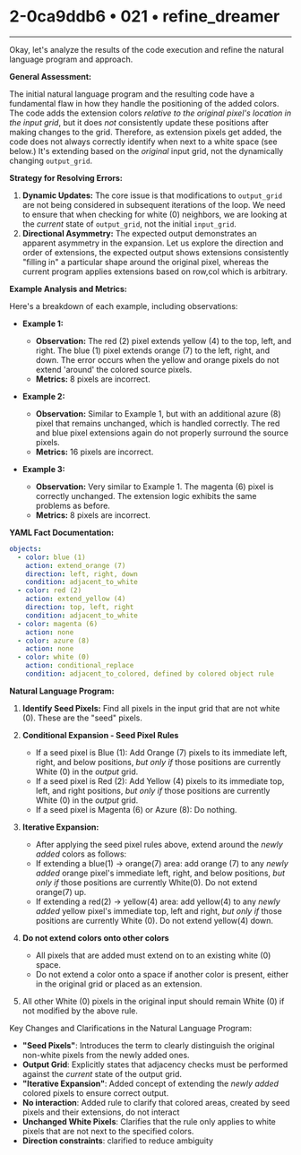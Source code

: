 # 2-0ca9ddb6 • 021 • refine_dreamer

---
Okay, let's analyze the results of the code execution and refine the natural language program and approach.

**General Assessment:**

The initial natural language program and the resulting code have a fundamental flaw in how they handle the positioning of the added colors. The code adds the extension colors *relative to the original pixel's location in the input grid*, but it does *not* consistently update these positions after making changes to the grid. Therefore, as extension pixels get added, the code does not always correctly identify when next to a white space (see below.) It's extending based on the *original* input grid, not the dynamically changing `output_grid`.

**Strategy for Resolving Errors:**

1.  **Dynamic Updates:** The core issue is that modifications to `output_grid` are not being considered in subsequent iterations of the loop. We need to ensure that when checking for white (0) neighbors, we are looking at the *current* state of `output_grid`, not the initial `input_grid`.
2. **Directional Asymmetry:** The expected output demonstrates an apparent asymmetry in the expansion. Let us explore the direction and order of extensions, the expected output shows extensions consistently "filling in" a particular shape around the original pixel, whereas the current program applies extensions based on row,col which is arbitrary.

**Example Analysis and Metrics:**

Here's a breakdown of each example, including observations:

*   **Example 1:**
    *   **Observation:** The red (2) pixel extends yellow (4) to the top, left, and right. The blue (1) pixel extends orange (7) to the left, right, and down. The error occurs when the yellow and orange pixels do not extend 'around' the colored source pixels.
    *   **Metrics:** 8 pixels are incorrect.

*   **Example 2:**
    *   **Observation:** Similar to Example 1, but with an additional azure (8) pixel that remains unchanged, which is handled correctly. The red and blue pixel extensions again do not properly surround the source pixels.
    *    **Metrics:** 16 pixels are incorrect.

*   **Example 3:**
    *   **Observation:** Very similar to Example 1. The magenta (6) pixel is correctly unchanged. The extension logic exhibits the same problems as before.
    *   **Metrics:** 8 pixels are incorrect.

**YAML Fact Documentation:**

```yaml
objects:
  - color: blue (1)
    action: extend_orange (7)
    direction: left, right, down
    condition: adjacent_to_white
  - color: red (2)
    action: extend_yellow (4)
    direction: top, left, right
    condition: adjacent_to_white
  - color: magenta (6)
    action: none
  - color: azure (8)
    action: none
  - color: white (0)
    action: conditional_replace
    condition: adjacent_to_colored, defined by colored object rule

```

**Natural Language Program:**

1.  **Identify Seed Pixels:** Find all pixels in the input grid that are not white (0). These are the "seed" pixels.

2.  **Conditional Expansion - Seed Pixel Rules**
    *   If a seed pixel is Blue (1): Add Orange (7) pixels to its immediate left, right, and below positions, *but only if* those positions are currently White (0) in the *output* grid.
    *   If a seed pixel is Red (2): Add Yellow (4) pixels to its immediate top, left, and right positions, *but only if* those positions are currently White (0) in the *output* grid.
    *   If a seed pixel is Magenta (6) or Azure (8): Do nothing.

3. **Iterative Expansion:**
   * After applying the seed pixel rules above, extend around the *newly added* colors as follows:
   * If extending a blue(1) -> orange(7) area: add orange (7) to any *newly added* orange pixel's immediate left, right, and below positions, *but only if* those positions are currently White(0). Do not extend orange(7) up.
   * If extending a red(2) -> yellow(4) area: add yellow(4) to any *newly added* yellow pixel's immediate top, left and right, *but only if* those positions are currently White (0). Do not extend yellow(4) down.

4. **Do not extend colors onto other colors**
    *   All pixels that are added must extend on to an existing white (0) space.
    *   Do not extend a color onto a space if another color is present, either in the original grid or placed as an extension.

5.  All other White (0) pixels in the original input should remain White (0) if not modified by the above rule.

Key Changes and Clarifications in the Natural Language Program:

*   **"Seed Pixels"**: Introduces the term to clearly distinguish the original non-white pixels from the newly added ones.
*   **Output Grid**: Explicitly states that adjacency checks must be performed against the *current* state of the output grid.
*   **"Iterative Expansion"**: Added concept of extending the *newly added* colored pixels to ensure correct output.
* **No interaction**: Added rule to clarify that colored areas, created by seed pixels and their extensions, do not interact
*   **Unchanged White Pixels**: Clarifies that the rule only applies to white pixels that are not next to the specified colors.
* **Direction constraints**: clarified to reduce ambiguity

